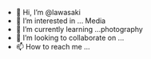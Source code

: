 - 👋 Hi, I’m @lawasaki
- 👀 I’m interested in ... Media
- 🌱 I’m currently learning ...photography
- 💞️ I’m looking to collaborate on ...
- 📫 How to reach me ...

<!---
lawasaki/lawasaki is a ✨ special ✨ repository because its `README.md` (this file) appears on your GitHub profile.
You can click the Preview link to take a look at your changes.
--->
